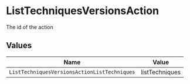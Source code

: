 # ListTechniquesVersionsAction

The id of the action


## Values

| Name                                         | Value                                        |
| -------------------------------------------- | -------------------------------------------- |
| `ListTechniquesVersionsActionListTechniques` | listTechniques                               |